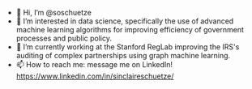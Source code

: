 - 👋 Hi, I’m @soschuetze
- 👀 I’m interested in data science, specifically the use of advanced machine learning algorithms for improving efficiency of government processes and public policy. 
- 🌱 I’m currently working at the Stanford RegLab improving the IRS's auditing of complex partnerships using graph machine learning.
- 📫 How to reach me: message me on LinkedIn! https://www.linkedin.com/in/sinclaireschuetze/

<!---
soschuetze/soschuetze is a ✨ special ✨ repository because its `README.md` (this file) appears on your GitHub profile.
You can click the Preview link to take a look at your changes.
--->

